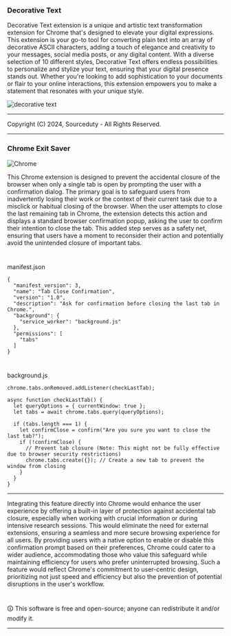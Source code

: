 ### Decorative Text

Decorative Text extension is a unique and artistic text transformation extension for Chrome that's designed to elevate your digital expressions. This extension is your go-to tool for converting plain text into an array of decorative ASCII characters, adding a touch of elegance and creativity to your messages, social media posts, or any digital content. With a diverse selection of 10 different styles, Decorative Text offers endless possibilities to personalize and stylize your text, ensuring that your digital presence stands out. Whether you're looking to add sophistication to your documents or flair to your online interactions, this extension empowers you to make a statement that resonates with your unique style.

![decorative text](https://github.com/sourceduty/Extensions/assets/123030236/4bba5187-86f2-44f6-8d8f-5abb32ccb18d)

***

Copyright (C) 2024, Sourceduty - All Rights Reserved.

***

### Chrome Exit Saver

![Chrome](https://github.com/sourceduty/Extensions/assets/123030236/78b0e140-ce76-417b-840f-c103061fae5a)

This Chrome extension is designed to prevent the accidental closure of the browser when only a single tab is open by prompting the user with a confirmation dialog. The primary goal is to safeguard users from inadvertently losing their work or the context of their current task due to a misclick or habitual closing of the browser. When the user attempts to close the last remaining tab in Chrome, the extension detects this action and displays a standard browser confirmation popup, asking the user to confirm their intention to close the tab. This added step serves as a safety net, ensuring that users have a moment to reconsider their action and potentially avoid the unintended closure of important tabs.

#

manifest.json

```
{
  "manifest_version": 3,
  "name": "Tab Close Confirmation",
  "version": "1.0",
  "description": "Ask for confirmation before closing the last tab in Chrome.",
  "background": {
    "service_worker": "background.js"
  },
  "permissions": [
    "tabs"
  ]
}
```

#

background.js

```
chrome.tabs.onRemoved.addListener(checkLastTab);

async function checkLastTab() {
  let queryOptions = { currentWindow: true };
  let tabs = await chrome.tabs.query(queryOptions);

  if (tabs.length === 1) {
    let confirmClose = confirm("Are you sure you want to close the last tab?");
    if (!confirmClose) {
      // Prevent tab closure (Note: This might not be fully effective due to browser security restrictions)
      chrome.tabs.create({}); // Create a new tab to prevent the window from closing
    }
  }
}
```

***

Integrating this feature directly into Chrome would enhance the user experience by offering a built-in layer of protection against accidental tab closure, especially when working with crucial information or during intensive research sessions. This would eliminate the need for external extensions, ensuring a seamless and more secure browsing experience for all users. By providing users with a native option to enable or disable this confirmation prompt based on their preferences, Chrome could cater to a wider audience, accommodating those who value this safeguard while maintaining efficiency for users who prefer uninterrupted browsing. Such a feature would reflect Chrome's commitment to user-centric design, prioritizing not just speed and efficiency but also the prevention of potential disruptions in the user's workflow.

#

🛈 This software is free and open-source; anyone can redistribute it and/or modify it.

***
